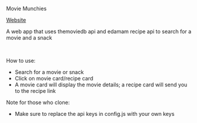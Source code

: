 <p> Movie Munchies </p> 
<a href=movie-munchies.web.app> Website </a> 
<p> A web app that uses themoviedb api and edamam recipe api to search for a movie and a snack </p> 

<br>

How to use: <br>
- Search for a movie or snack <br>
- Click on movie card/recipe card <br>
- A movie card will display the movie details; a recipe card will send you to the recipe link


Note for those who clone: <br>
- Make sure to replace the api keys in config.js with your own keys
